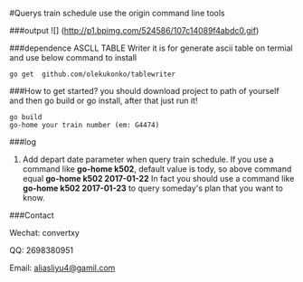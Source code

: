 #Querys train schedule use the origin command line tools


###output
![] (http://p1.bpimg.com/524586/107c14089f4abdc0.gif)

###dependence
ASCLL TABLE Writer it is for generate ascii table on termial
and use below command to install

```
go get  github.com/olekukonko/tablewriter
```

###How to get started?
you should download project to path of yourself and then go build or go install, after that just run it!

```
go build 
go-home your train number (em: G4474)
```

###log

1. Add depart date parameter when query train schedule.
If you use a command like **go-home k502**, default value is tody,
so above command equal **go-home k502 2017-01-22**
In fact you should use a command like **go-home k502 2017-01-23** to query someday's plan that you want to know. 

###Contact

Wechat: convertxy

QQ: 2698380951

Email: aliasliyu4@gamil.com
